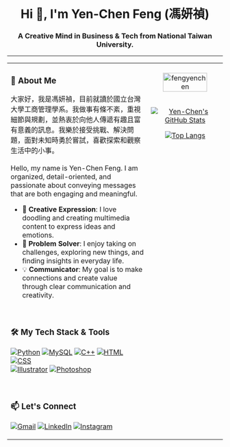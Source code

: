 <div align="center">
  <h1>Hi 👋, I'm Yen-Chen Feng (馮妍禎)</h1>
  <h3>A Creative Mind in Business & Tech from National Taiwan University.</h3>
</div>

---

<table>
<tr>
<td width="65%" valign="top">

### 📌 About Me

<p>
大家好，我是馮妍禎，目前就讀於國立台灣大學工商管理學系。我做事有條不紊，重視細節與規劃，並熱衷於向他人傳遞有趣且富有意義的訊息。我樂於接受挑戰、解決問題，面對未知時勇於嘗試，喜歡探索和觀察生活中的小事。
<br><br>
Hello, my name is Yen-Chen Feng. I am organized, detail-oriented, and passionate about conveying messages that are both engaging and meaningful.
</p>

- 🎨 **Creative Expression**: I love doodling and creating multimedia content to express ideas and emotions.
- 🔭 **Problem Solver**: I enjoy taking on challenges, exploring new things, and finding insights in everyday life.
- 💡 **Communicator**: My goal is to make connections and create value through clear communication and creativity.

<br>

### 🛠️ My Tech Stack & Tools

<p align="left">
    <a href="https://www.python.org" target="_blank" rel="noreferrer"><img src="https://img.shields.io/badge/Python-3776AB?style=for-the-badge&logo=python&logoColor=white" alt="Python"/></a>
    <a href="https://www.mysql.com/" target="_blank" rel="noreferrer"><img src="https://img.shields.io/badge/MySQL-4479A1?style=for-the-badge&logo=mysql&logoColor=white" alt="MySQL"/></a>
    <a href="https://www.w3schools.com/cpp/" target="_blank" rel="noreferrer"><img src="https://img.shields.io/badge/C%2B%2B-00599C?style=for-the-badge&logo=c%2B%2B&logoColor=white" alt="C++"/></a>
    <a href="https://www.w3schools.com/html/" target="_blank" rel="noreferrer"><img src="https://img.shields.io/badge/HTML5-E34F26?style=for-the-badge&logo=html5&logoColor=white" alt="HTML"/></a>
    <a href="https://www.w3schools.com/css/" target="_blank" rel="noreferrer"><img src="https://img.shields.io/badge/CSS3-1572B6?style=for-the-badge&logo=css3&logoColor=white" alt="CSS"/></a>
    <br>
    <a href="https://www.adobe.com/in/products/illustrator.html" target="_blank" rel="noreferrer"><img src="https://img.shields.io/badge/Illustrator-FF9A00?style=for-the-badge&logo=adobeillustrator&logoColor=white" alt="Illustrator"/></a>
    <a href="https://www.photoshop.com/en" target="_blank" rel="noreferrer"><img src="https://img.shields.io/badge/Photoshop-31A8FF?style=for-the-badge&logo=adobephotoshop&logoColor=white" alt="Photoshop"/></a>
</p>

<br>

### 📫 Let's Connect

<p align="left">
<a href="mailto:feng20050504@gmail.com" target="_blank"><img src="https://img.shields.io/badge/Gmail-D14836?style=for-the-badge&logo=gmail&logoColor=white" alt="Gmail"/></a>
<a href="https://linkedin.com/in/fengyenchen" target="_blank"><img src="https://img.shields.io/badge/LinkedIn-0077B5?style=for-the-badge&logo=linkedin&logoColor=white" alt="LinkedIn"/></a>
<a href="https://instagram.com/yenchen_0504" target="_blank"><img src="https://img.shields.io/badge/Instagram-E4405F?style=for-the-badge&logo=instagram&logoColor=white" alt="Instagram"/></a>
</p>

</td>
<td width="35%" valign="top">

<div align="center">

<br>
<img src="https://fengyenchen.github.io/about/myphoto.jpg" alt="fengyenchen" style="height:80%;width:80%;">
<br><br>

[![Yen-Chen's GitHub Stats](https://github-readme-stats.vercel.app/api?username=fengyenchen&show_icons=true&theme=transparent&hide_border=true&title_color=e87d7d&text_color=635f5f&icon_color=e87d7d)](https://github.com/anuraghazra/github-readme-stats)

[![Top Langs](https://github-readme-stats.vercel.app/api/top-langs/?username=fengyenchen&layout=compact&theme=transparent&hide_border=true&title_color=e87d7d&text_color=635f5f)](https://github.com/anuraghazra/github-readme-stats)

</div>

</td>
</tr>
</table>




<!--
**fengyenchen/fengyenchen** is a ✨ _special_ ✨ repository because its `README.md` (this file) appears on your GitHub profile.

Here are some ideas to get you started:

- 🔭 I’m currently working on ...
- 🌱 I’m currently learning ...
- 👯 I’m looking to collaborate on ...
- 🤔 I’m looking for help with ...
- 💬 Ask me about ...
- 📫 How to reach me: ...
- 😄 Pronouns: ...
- ⚡ Fun fact: ...
-->
